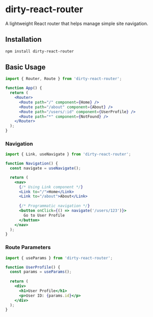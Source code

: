 # dirty-react-router

A lightweight React router that helps manage simple site navigation.

## Installation

```bash
npm install dirty-react-router
```

## Basic Usage

```jsx
import { Router, Route } from 'dirty-react-router';

function App() {
  return (
    <Router>
      <Route path="/" component={Home} />
      <Route path="/about" component={About} />
      <Route path="/users/:id" component={UserProfile} />
      <Route path="*" component={NotFound} />
    </Router>
  );
}


```

### Navigation

```jsx
import { Link, useNavigate } from 'dirty-react-router';

function Navigation() {
  const navigate = useNavigate();

  return (
    <nav>
      {/* Using Link component */}
      <Link to="/">Home</Link>
      <Link to="/about">About</Link>
      
      {/* Programmatic navigation */}
      <button onClick={() => navigate('/users/123')}>
        Go to User Profile
      </button>
    </nav>
  );
}
```

### Route Parameters

```jsx
import { useParams } from 'dirty-react-router';

function UserProfile() {
  const params = useParams();
  
  return (
    <div>
      <h1>User Profile</h1>
      <p>User ID: {params.id}</p>
    </div>
  );
}
```





